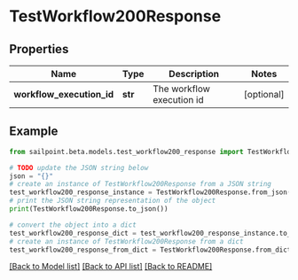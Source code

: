 # TestWorkflow200Response


## Properties

Name | Type | Description | Notes
------------ | ------------- | ------------- | -------------
**workflow_execution_id** | **str** | The workflow execution id | [optional] 

## Example

```python
from sailpoint.beta.models.test_workflow200_response import TestWorkflow200Response

# TODO update the JSON string below
json = "{}"
# create an instance of TestWorkflow200Response from a JSON string
test_workflow200_response_instance = TestWorkflow200Response.from_json(json)
# print the JSON string representation of the object
print(TestWorkflow200Response.to_json())

# convert the object into a dict
test_workflow200_response_dict = test_workflow200_response_instance.to_dict()
# create an instance of TestWorkflow200Response from a dict
test_workflow200_response_from_dict = TestWorkflow200Response.from_dict(test_workflow200_response_dict)
```
[[Back to Model list]](../README.md#documentation-for-models) [[Back to API list]](../README.md#documentation-for-api-endpoints) [[Back to README]](../README.md)


